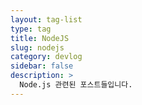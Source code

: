 ```yaml
---
layout: tag-list
type: tag
title: NodeJS
slug: nodejs
category: devlog
sidebar: false
description: >
  Node.js 관련된 포스트들입니다.
---
```


